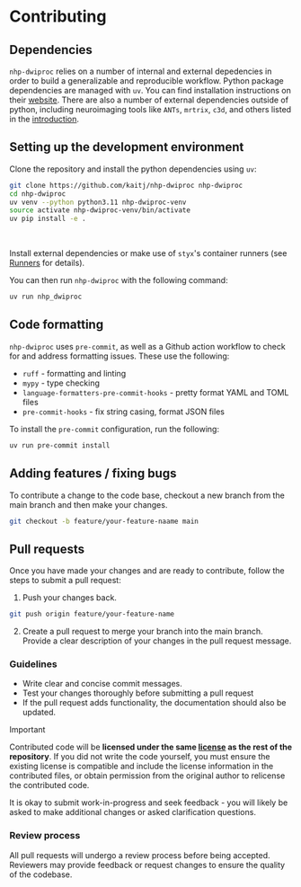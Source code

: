 # Contributing

## Dependencies

`nhp-dwiproc` relies on a number of internal and external depedencies in order to build a generalizable and reproducible
workflow. Python package dependencies are managed with `uv`. You can find installation instructions on their
[website](https://astral.sh/uv). There are also a number of external dependencies outside of python, including
neuroimaging tools like `ANTs`, `mrtrix`, `c3d`, and others listed in the [introduction](../index.md).

## Setting up the development environment

Clone the repository and install the python dependencies using `uv`:

```bash
git clone https://github.com/kaitj/nhp-dwiproc nhp-dwiproc
cd nhp-dwiproc
uv venv --python python3.11 nhp-dwiproc-venv
source activate nhp-dwiproc-venv/bin/activate
uv pip install -e .
```

</br>

Install external dependencies or make use of `styx`'s container runners (see [Runners](../runners/main.md) for details).

You can then run `nhp-dwiproc` with the following command:

```bash
uv run nhp_dwiproc
```

## Code formatting

`nhp-dwiproc` uses `pre-commit`, as well as a Github action workflow to check for and address formatting issues.
These use the following:

* `ruff` - formatting and linting
* `mypy` - type checking
* `language-formatters-pre-commit-hooks` - pretty format YAML and TOML files
* `pre-commit-hooks` - fix string casing, format JSON files

To install the `pre-commit` configuration, run the following:

```bash
uv run pre-commit install
```

## Adding features / fixing bugs

To contribute a change to the code base, checkout a new branch from the main branch and then make your changes.

```bash
git checkout -b feature/your-feature-naame main
```

## Pull requests

Once you have made your changes and are ready to contribute, follow the steps to submit a pull request:

1. Push your changes back.

```bash
git push origin feature/your-feature-name
```

2. Create a pull request to merge your branch into the main branch. Provide a clear description of your changes in the
pull request message.

### Guidelines

* Write clear and concise commit messages.
* Test your changes thoroughly before submitting a pull request
* If the pull request adds functionality, the documentation should also be updated.

> [!IMPORTANT]
> Contributed code will be **licensed under the same [license](LICENSE) as the rest of
> the repository**. If you did not write the code yourself, you must ensure the existing
> license is compatible and include the license information in the contributed files,
> or obtain permission from the original author to relicense the contributed code.

It is okay to submit work-in-progress and seek feedback - you will likely be asked to make additional changes or asked
clarification questions.

### Review process

All pull requests will undergo a review process before being accepted. Reviewers may
provide feedback or request changes to ensure the quality of the codebase.
